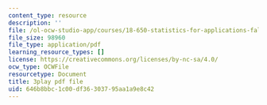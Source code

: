 ```yaml
---
content_type: resource
description: ''
file: /ol-ocw-studio-app/courses/18-650-statistics-for-applications-fall-2016/646b8bbc1c00df36303795aa1a9e8c42_4HRhg4eUiMo.pdf
file_size: 98960
file_type: application/pdf
learning_resource_types: []
license: https://creativecommons.org/licenses/by-nc-sa/4.0/
ocw_type: OCWFile
resourcetype: Document
title: 3play pdf file
uid: 646b8bbc-1c00-df36-3037-95aa1a9e8c42
---
```

